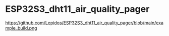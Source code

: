 # ESP32S3_dht11_air_quality_pager

https://github.com/Lepidos/ESP32S3_dht11_air_quality_pager/blob/main/example_build.png

